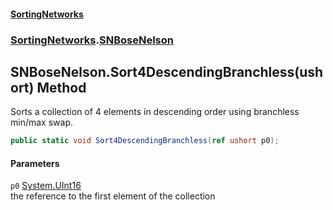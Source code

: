 #### [SortingNetworks](index.md 'index')
### [SortingNetworks](SortingNetworks.md 'SortingNetworks').[SNBoseNelson](SortingNetworks_SNBoseNelson.md 'SortingNetworks.SNBoseNelson')
## SNBoseNelson.Sort4DescendingBranchless(ushort) Method
Sorts a collection of 4 elements in descending order using branchless min/max swap.  
```csharp
public static void Sort4DescendingBranchless(ref ushort p0);
```
#### Parameters
<a name='SortingNetworks_SNBoseNelson_Sort4DescendingBranchless(ushort)_p0'></a>
`p0` [System.UInt16](https://docs.microsoft.com/en-us/dotnet/api/System.UInt16 'System.UInt16')  
the reference to the first element of the collection
  
